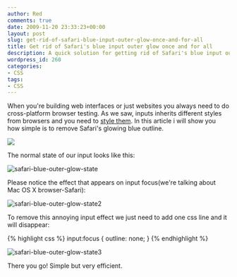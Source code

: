 ```yaml
---
author: Red
comments: true
date: 2009-11-20 23:33:23+00:00
layout: post
slug: get-rid-of-safari-blue-input-outer-glow-once-and-for-all
title: Get rid of Safari's blue input outer glow once and for all
description: A quick solution for getting rid of Safari's blue input outer glow.
wordpress_id: 260
categories:
- CSS
tags:
- CSS
---
```


When you're building web interfaces or just websites you always need to do cross-platform browser testing. As we saw, inputs inherits different styles from browsers and you need to [style them](http://www.red-team-design.com/style-an-input-button). In this article i will show you how simple is to remove Safari's glowing blue outline.

[![](http://www.red-team-design.com/wp-content/uploads/2009/11/safari-blue-outer-glow.png)](http://www.red-team-design.com/get-rid-of-safari-blue-input-outer-glow-once-and-for-all/)

<!-- more -->

The normal state of our input looks like this:

![safari-blue-outer-glow-state](http://www.red-team-design.com/wp-content/uploads/2009/11/safari-blue-outer-glow-state.png)

Please notice the effect that appears on input focus(we're talking about Mac OS X browser-Safari):

![safari-blue-outer-glow-state2](http://www.red-team-design.com/wp-content/uploads/2009/11/safari-blue-outer-glow-state2.png)

To remove this annoying input effect we just need to add one css line and it will disappear:

{% highlight css %}
input:focus {
  outline: none;
}
{% endhighlight %}

![safari-blue-outer-glow-state3](http://www.red-team-design.com/wp-content/uploads/2009/11/safari-blue-outer-glow-state3.png)

There you go! Simple but very efficient.